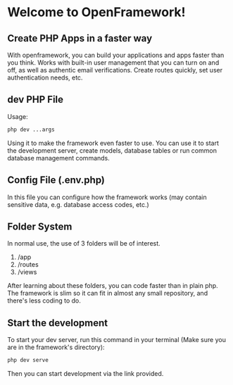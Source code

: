 # Welcome to OpenFramework!

## Create PHP Apps in a faster way

With openframework, you can build your applications and apps faster than you think.
Works with built-in user management that you can turn on and off, as well as authentic email verifications. Create routes quickly, set user authentication needs, etc.

## dev PHP File

Usage:
```php
php dev ...args
```
Using it to make the framework even faster to use.
You can use it to start the development server, create models, database tables or run common database management commands.

## Config File (.env.php)

In this file you can configure how the framework works (may contain sensitive data, e.g. database access codes, etc.)

## Folder System

In normal use, the use of 3 folders will be of interest.

1. /app
2. /routes
3. /views

After learning about these folders, you can code faster than in plain php. The framework is slim so it can fit in almost any small repository, and there's less coding to do.

## Start the development

To start your dev server, run this command in your terminal (Make sure you are in the framework's directory):
```php
php dev serve
```

Then you can start development via the link provided.
